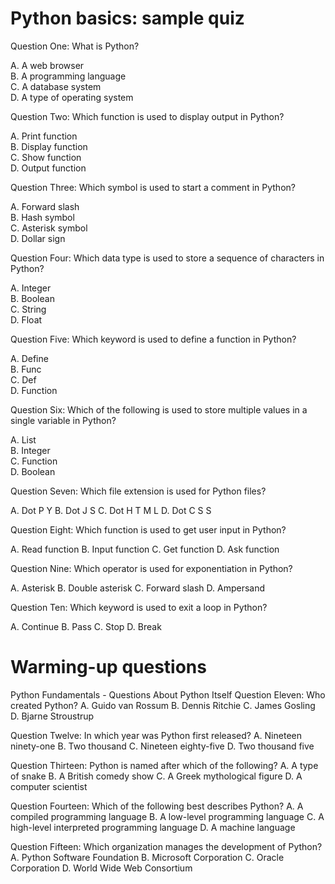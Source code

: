 # Python basics: sample quiz

Question One:
What is Python?

A. A web browser  
B. A programming language  
C. A database system  
D. A type of operating system  

Question Two:
Which function is used to display output in Python?

A. Print function  
B. Display function  
C. Show function  
D. Output function  

Question Three:
Which symbol is used to start a comment in Python?

A. Forward slash  
B. Hash symbol  
C. Asterisk symbol  
D. Dollar sign  

Question Four:
Which data type is used to store a sequence of characters in Python?

A. Integer  
B. Boolean  
C. String  
D. Float  

Question Five:
Which keyword is used to define a function in Python?

A. Define  
B. Func  
C. Def  
D. Function  

Question Six:
Which of the following is used to store multiple values in a single variable in Python?

A. List  
B. Integer  
C. Function  
D. Boolean  

Question Seven:
Which file extension is used for Python files?

A. Dot P Y
B. Dot J S
C. Dot H T M L
D. Dot C S S

Question Eight:
Which function is used to get user input in Python?

A. Read function
B. Input function
C. Get function
D. Ask function

Question Nine:
Which operator is used for exponentiation in Python?

A. Asterisk
B. Double asterisk
C. Forward slash
D. Ampersand

Question Ten:
Which keyword is used to exit a loop in Python?

A. Continue
B. Pass
C. Stop
D. Break

# Warming-up questions

Python Fundamentals - Questions About Python Itself
Question Eleven:
Who created Python?
A. Guido van Rossum
B. Dennis Ritchie
C. James Gosling
D. Bjarne Stroustrup

Question Twelve:
In which year was Python first released?
A. Nineteen ninety-one
B. Two thousand
C. Nineteen eighty-five
D. Two thousand five

Question Thirteen:
Python is named after which of the following?
A. A type of snake
B. A British comedy show
C. A Greek mythological figure
D. A computer scientist

Question Fourteen:
Which of the following best describes Python?
A. A compiled programming language
B. A low-level programming language
C. A high-level interpreted programming language
D. A machine language

Question Fifteen:
Which organization manages the development of Python?
A. Python Software Foundation
B. Microsoft Corporation
C. Oracle Corporation
D. World Wide Web Consortium





